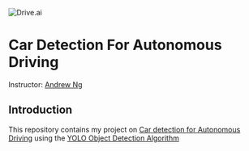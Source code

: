![Drive.ai]()
# Car Detection For Autonomous Driving

Instructor: [Andrew Ng](https://www.andrewng.org/)

## Introduction

This repository contains my project on [Car detection for Autonomous Driving](https://github.com/DaudLateef/Car-Detection-for-Autonomous-Driving/blob/main/Auto/Autonomous%2Bdriving%2Bapplication%2B-%2BCar%2Bdetection%2B-%2Bv3.ipynb) using the [YOLO Object Detection Algorithm](https://arxiv.org/pdf/1506.02640.pdf)
